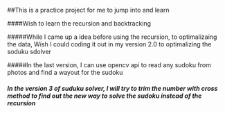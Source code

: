 ##This is a practice project for me to jump into and learn

####Wish to learn the recursion and backtracking 

#####While I came up a idea before using the recursion, to optimalizaing the data, Wish I could coding it out in my version 2.0 to optimalizing the soduku sdolver

#####In the last version, I can use opencv api to read any sudoku from photos and find a wayout for the sudoku

##### In the version 3 of suduku solver, I will try to trim the number with cross method to find out the new way to solve the sudoku instead of the recursion



